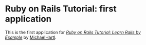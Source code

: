 # Ruby on Rails Tutorial: first application
This is the first application for
[*Ruby on Rails Tutorial: Learn Rails by Example*](http://railstutorial.org/) by [MichaelHartl](http://michaelhartl.com/).